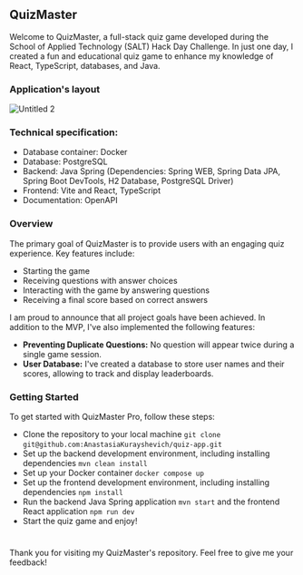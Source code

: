 
## QuizMaster 


Welcome to QuizMaster, a full-stack quiz game developed during the School of Applied Technology (SALT) Hack Day Challenge. In just one day, I created a fun and educational quiz game to enhance my knowledge of React, TypeScript, databases, and Java.

### Application's layout

![Untitled 2](https://github.com/AnastasiaKurayshevich/quiz-app/assets/125829513/54bbf6d1-a41e-455f-9821-9c8915f53f25)



### Technical specification:

- Database container: Docker  
- Database: PostgreSQL  
- Backend: Java Spring (Dependencies: Spring WEB, Spring Data JPA, Spring Boot DevTools, H2 Database, PostgreSQL Driver)  
- Frontend: Vite and React, TypeScript  
- Documentation: OpenAPI

### Overview
The primary goal of QuizMaster is to provide users with an engaging quiz experience. Key features include:

- Starting the game
- Receiving questions with answer choices
- Interacting with the game by answering questions
- Receiving a final score based on correct answers

I am proud to announce that all project goals have been achieved. In addition to the MVP, I've also implemented the following features:

- **Preventing Duplicate Questions:** No question will appear twice during a single game session.
- **User Database:** I've created a database to store user names and their scores, allowing to track and display leaderboards.

### Getting Started
To get started with QuizMaster Pro, follow these steps:

- Clone the repository to your local machine `git clone` `git@github.com:AnastasiaKurayshevich/quiz-app.git`
- Set up the backend development environment, including installing dependencies `mvn clean install`
- Set up your Docker container `docker compose up`
- Set up the frontend development environment, including installing dependencies `npm install`
- Run the backend Java Spring application `mvn start` and the frontend React application `npm run dev`
- Start the quiz game and enjoy!

#

Thank you for visiting my QuizMaster's repository. Feel free to give me your feedback!

